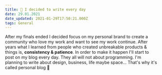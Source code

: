 ```yaml
---
title: 📝 I decided to write every day
date: 29.01.2021
date_updated: 2021-01-29T17:50:21.000Z
tags: General
---
```


After my finals ended I decided focus on my personal brand to create a community who love my work and want to see my work continue. After years what I learned from people who created unbreakable products & things is, **consistency & patience**. In order to make it happen I'll start to post on my blog every day. They all will not about programming. I'm planning to write about design, business, life maybe space... That's why it's called personal blog 🙂
